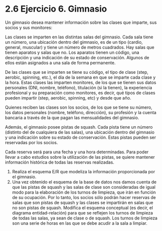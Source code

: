 # 2.6 Ejercicio 6. Gimnasio

Un gimnasio desea mantener información sobre las clases que imparte, sus socios y sus monitores:

Las clases se imparten en las distintas salas del gimnasio. Cada sala tiene un número, una ubicación
dentro del gimnasio, es de un tipo (cardio, general, muscular) y tiene un número de metros
cuadrados. Hay salas que tienen aparatos y salas que no. Los aparatos tienen un código, una
descripción y una indicación de su estado de conservación. Algunos de ellos están asignados a una
sala de forma permanente.

De las clases que se imparten se tiene su código, el tipo de clase (step, aerobic, spinning, etc.), el
día de la semana en que se imparte cada clase y la hora. Estas clases las imparten monitores, de los
que se tienen sus datos personales (DNI, nombre, teléfono), titulación (si la tienen), la experiencia
profesional y su preparación como monitores, es decir, qué tipos de clases pueden impartir (step,
aerobic, spinning, etc) y desde que año.

Quienes reciben las clases son los socios, de los que se tiene su número, los datos personales
(nombre, teléfono, dirección), su profesión y la cuenta bancaria a través de la que pagan las
mensualidades del gimnasio.

Además, el gimnasio posee pistas de squash. Cada pista tiene un número (distinto del de
cualquiera de las salas), una ubicación dentro del gimnasio y una indicación sobre su estado de
conservación. Estas pistas pueden ser reservadas por los socios.

Cada reserva será para una fecha y una hora determinadas. Para poder llevar a cabo estudios sobre
la utilización de las pistas, se quiere mantener información histórica de todas las reservas realizadas.

1. Realiza el esquema E/R que modeliza la información proporcionada por el gimnasio.
2. Una vez obtenido el esquema de la base de datos nos damos cuenta de que las pistas de
squash y las salas de clase son consideradas de igual modo para la elaboración de los turnos
de limpieza, que irán en función de su ocupación. Por lo tanto, los socios sólo podrán hacer
reservas de salas que son pistas de squash y las clases se impartirán en salas que no son
pistas de squash.
Modifica el esquema conceptual (es decir, el diagrama entidad-relación) para que se
reflejen los turnos de limpieza de todas las salas, ya sean de clase o de squash. Los turnos de
limpieza son una serie de horas en las que se debe acudir a la sala a limpiar.